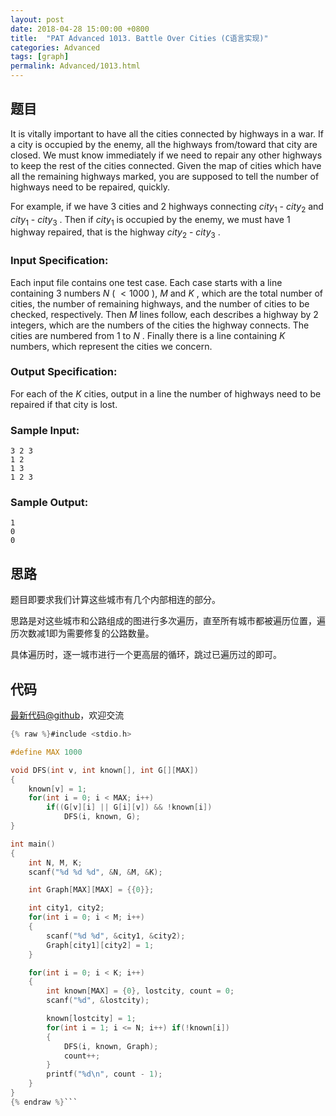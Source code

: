 ```yaml
---
layout: post
date: 2018-04-28 15:00:00 +0800
title:  "PAT Advanced 1013. Battle Over Cities (C语言实现)"
categories: Advanced
tags: [graph]
permalink: Advanced/1013.html
---
```


## 题目

It is vitally important to have all the cities connected by highways in a war.
If a city is occupied by the enemy, all the highways from/toward that city are
closed. We must know immediately if we need to repair any other highways to
keep the rest of the cities connected. Given the map of cities which have all
the remaining highways marked, you are supposed to tell the number of highways
need to be repaired, quickly.

For example, if we have 3 cities and 2 highways connecting $city_1$ - $city_2$
and $city_1$ - $city_3$ . Then if $city_1$ is occupied by the enemy, we must
have 1 highway repaired, that is the highway $city_2$ - $city_3$ .

### Input Specification:

Each input file contains one test case. Each case starts with a line
containing 3 numbers $N$ ( $<1000$ ), $M$ and $K$ , which are the total number
of cities, the number of remaining highways, and the number of cities to be
checked, respectively. Then $M$ lines follow, each describes a highway by 2
integers, which are the numbers of the cities the highway connects. The cities
are numbered from 1 to $N$ . Finally there is a line containing $K$ numbers,
which represent the cities we concern.

### Output Specification:

For each of the $K$ cities, output in a line the number of highways need to be
repaired if that city is lost.

### Sample Input:

    
    
    3 2 3
    1 2
    1 3
    1 2 3
    

### Sample Output:

    
    
    1
    0
    0
    



## 思路


题目即要求我们计算这些城市有几个内部相连的部分。

思路是对这些城市和公路组成的图进行多次遍历，直至所有城市都被遍历位置，遍历次数减1即为需要修复的公路数量。

具体遍历时，逐一城市进行一个更高层的循环，跳过已遍历过的即可。

## 代码

[最新代码@github](https://github.com/OliverLew/PAT/blob/master/PATAdvanced/1013.c)，欢迎交流
```c
{% raw %}#include <stdio.h>

#define MAX 1000

void DFS(int v, int known[], int G[][MAX])
{
    known[v] = 1;
    for(int i = 0; i < MAX; i++)
        if((G[v][i] || G[i][v]) && !known[i])
            DFS(i, known, G);
}

int main()
{
    int N, M, K;
    scanf("%d %d %d", &N, &M, &K);

    int Graph[MAX][MAX] = {{0}};

    int city1, city2;
    for(int i = 0; i < M; i++)
    {
        scanf("%d %d", &city1, &city2);
        Graph[city1][city2] = 1;
    }

    for(int i = 0; i < K; i++)
    {
        int known[MAX] = {0}, lostcity, count = 0;
        scanf("%d", &lostcity);

        known[lostcity] = 1;
        for(int i = 1; i <= N; i++) if(!known[i])
        {
            DFS(i, known, Graph);
            count++;
        }
        printf("%d\n", count - 1);
    }
}
{% endraw %}```
